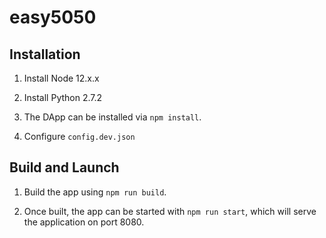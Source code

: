 #  easy5050

  

##  Installation

1.  Install Node 12.x.x

2.  Install Python 2.7.2

3.  The DApp can be installed via `npm install`.

4.  Configure `config.dev.json`

  
  

##  Build and Launch

1.  Build the app using `npm run build`.

2.  Once built, the app can be started with `npm run start`, which will serve the application on port 8080.
